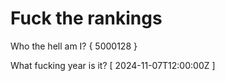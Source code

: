 # Fuck the rankings

Who the hell am I?
{ 5000128 }

What fucking year is it?
[ 2024-11-07T12:00:00Z ]

